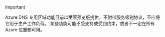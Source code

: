 > [!IMPORTANT]
> Azure DNS 专用区域功能目前以受管预览版提供，不附带服务级别协议，不应将它用于生产工作负荷。 某些功能可能不受支持或受到约束，或者不一定在所有 Azure 位置都可用。  
